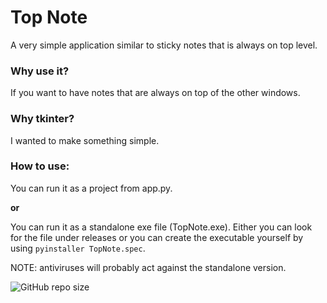 # Top Note
A very simple application similar to sticky notes that is always on top level. 

### Why use it?
If you want to have notes that are always on top of the other windows.

### Why tkinter?
I wanted to make something simple.

### How to use:
You can run it as a project from app.py.

**or**

You can run it as a standalone exe file (TopNote.exe). Either you can look for the file under releases or you can create the executable yourself by using ```pyinstaller TopNote.spec```.

NOTE: antiviruses will probably act against the standalone version. 

![GitHub repo size](https://img.shields.io/github/repo-size/Caramajau/TopNote?color=blue&style=flat-square)
